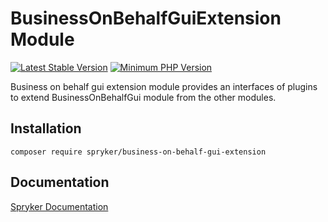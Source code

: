 # BusinessOnBehalfGuiExtension Module
[![Latest Stable Version](https://poser.pugx.org/spryker/business-on-behalf-gui-extension/v/stable.svg)](https://packagist.org/packages/spryker/business-on-behalf-gui-extension)
[![Minimum PHP Version](https://img.shields.io/badge/php-%3E%3D%208.0-8892BF.svg)](https://php.net/)

Business on behalf gui extension module provides an interfaces of plugins to extend BusinessOnBehalfGui module from the other modules.

## Installation

```
composer require spryker/business-on-behalf-gui-extension
```

## Documentation

[Spryker Documentation](https://docs.spryker.com)
